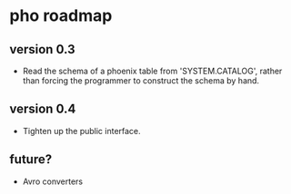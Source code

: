 pho roadmap
===========

version 0.3
-----------

* Read the schema of a phoenix table from 'SYSTEM.CATALOG',
  rather than forcing the programmer to construct the schema by hand.

version 0.4
-----------

* Tighten up the public interface.

future?
-------

* Avro converters
